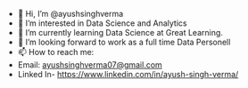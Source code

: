 - 👋 Hi, I’m @ayushsinghverma
- 👀 I’m interested in Data Science and Analytics
- 🌱 I’m currently learning Data Science at Great Learning.
- 💞️ I’m looking forward to work as a full time Data Personell
- 📫 How to reach me:
- Email: ayushsinghverma07@gmail.com
- Linked In- https://www.linkedin.com/in/ayush-singh-verma/

<!---
ayushsinghverma/ayushsinghverma is a ✨ special ✨ repository because its `README.md` (this file) appears on your GitHub profile.
You can click the Preview link to take a look at your changes.
--->
